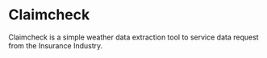 # Claimcheck
Claimcheck is a simple weather data extraction tool to service data request from the Insurance Industry.

